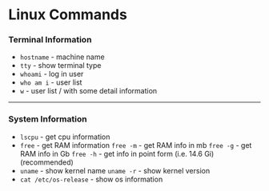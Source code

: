 # Linux Commands

### Terminal Information

- `hostname` - machine name 
- `tty` - show terminal type
- `whoami` - log in user
- `who am i` - user list 
-	`w` - user list / with some detail information
  ---

### System Information

- `lscpu` - get cpu information
-	`free` - get RAM information 
  `free -m` - get RAM info in mb
  `free -g` - get RAM info in Gb
  `free -h` - get info in point form (i.e. 14.6 Gi) (recommended)
- `uname` - show kernel name 
  `uname -r` - show kernel version
-	`cat /etc/os-release` - show os information
